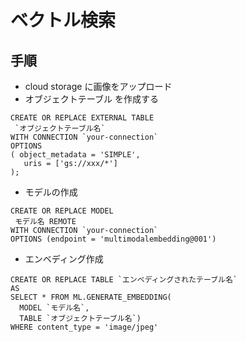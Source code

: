 # ベクトル検索

## 手順
* cloud storage に画像をアップロード
* オブジェクトテーブル を作成する
```
CREATE OR REPLACE EXTERNAL TABLE
 `オブジェクトテーブル名`
WITH CONNECTION `your-connection`
OPTIONS
( object_metadata = 'SIMPLE',
   uris = ['gs://xxx/*']
);
```

* モデルの作成
```
CREATE OR REPLACE MODEL
 モデル名 REMOTE
WITH CONNECTION `your-connection`
OPTIONS (endpoint = 'multimodalembedding@001')
```

* エンベディング作成
```
CREATE OR REPLACE TABLE `エンベディングされたテーブル名`
AS
SELECT * FROM ML.GENERATE_EMBEDDING(
  MODEL `モデル名`,
  TABLE `オブジェクトテーブル名`)
WHERE content_type = 'image/jpeg'
```
